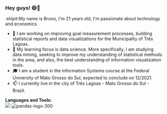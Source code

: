 ### Hey guys! 😄👋
:shipit:My name is Bruno, I'm 21 years old, I'm passionate about technology and economics.

- 🔭 I am working on improving goal measurement processes, building statistical reports and data visualizations for the Municipality of Três Lagoas.
- :blue_book: My learning focus is data science. More specifically, I am studying data mining, seeking to improve my understanding of statistical methods in the area, and also, the best understanding of information visualization tools.
- :mortar_board: I am a student in the Information Systems course at the Federal University of Mato Grosso do Sul, expected to conclude on 12/2021. 
- 📫 I currently live in the city of Três Lagoas - Mato Grosso do Sul - Brazil.

**Languages and Tools:**<br>
<img src="https://img.icons8.com/dusk/20/000000/python.png"/>
<img src="https://i.ibb.co/s9Rs181/pandas-logo-300.png" alt="pandas-logo-300" border="0">


